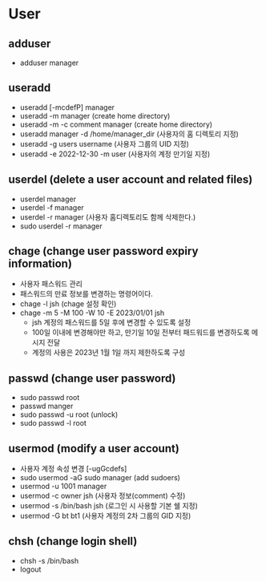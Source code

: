 # User

## adduser

- adduser manager

## useradd

- useradd [-mcdefP] manager
- useradd -m manager (create home directory)
- useradd -m -c comment manager (create home directory)
- useradd manager -d /home/manager_dir (사용자의 홈 디렉토리 지정)
- useradd -g users username (사용자 그룹의 UID 지정)
- useradd -e 2022-12-30 -m user (사용자의 계정 만기일 지정)

## userdel (delete a user account and related files)

- userdel manager
- userdel -f manager
- userdel -r manager (사용자 홈디렉토리도 함께 삭제한다.)
- sudo userdel -r manager

## chage (change user password expiry information)

- 사용자 패스워드 관리
- 패스워드의 만료 정보를 변경하는 명령어이다.
- chage -l jsh (chage 설정 확인)
- chage -m 5 -M 100 -W 10 -E 2023/01/01 jsh
  - jsh 계정의 패스워드를 5일 후에 변경할 수 있도록 설정
  - 100일 이내에 변경해야만 하고, 만기일 10일 전부터 패드워드를 변경하도록 메시지 전달
  - 계정의 사용은 2023년 1월 1일 까지 제한하도록 구성

## passwd  (change user password)

- sudo passwd root
- passwd manger
- sudo passwd -u root (unlock)
- sudo passwd -l root

## usermod (modify a user account)

- 사용자 계정 속성 변경 [-ugGcdefs]
- sudo usermod -aG sudo manager (add sudoers)
- usermod -u 1001 manager
- usermod -c owner jsh (사용자 정보(comment) 수정)
- usermod -s /bin/bash jsh (로그인 시 사용할 기본 쉘 지정)
- usermod -G bt bt1 (사용자 계정의 2차 그룹의 GID 지정)

## chsh (change login shell)

- chsh -s /bin/bash
- logout